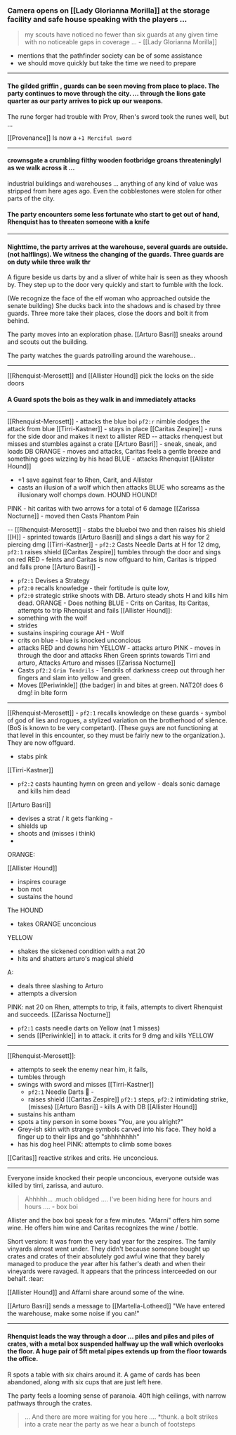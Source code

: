### Camera opens on  [[Lady Glorianna Morilla]] at the storage facility and safe house speaking with the players ... 

> my scouts have noticed no fewer than six guards at any given time with no noticeable gaps in coverage ... - [[Lady Glorianna Morilla]]

- mentions that the pathfinder society can be of some assistance
- we should move quickly but take the time we need to prepare
---
#### The gilded griffin , guards can be seen moving from place to place.  The party continues to move through the city. ... through the lions gate quarter as our party arrives to pick up our weapons.

The rune forger had trouble with Prov, Rhen's sword took the runes well, but  ... 


[[Provenance]]
Is now a `+1 Merciful sword`

---

#### crownsgate a crumbling filthy wooden footbridge groans threateninglyl as we walk across it ...

industrial buildings and warehouses ... anything of any kind of value was stripped from here ages ago.  Even the cobblestones were stolen for other parts of the city.

#### The party encounters some less fortunate who start to get out of hand, Rhenquist has to threaten someone with a knife

----

#### Nighttime, the party arrives at the warehouse, several guards are outside.  (not halflings). We witness the changing of the guards.  Three guards are on duty while three walk thr

A figure beside us darts by and a sliver of white hair is seen as they whoosh by.  They step up to the door very quickly and start to fumble with the lock.

(We recognize the face of the elf woman who approached outside the senate building)
She ducks back into the shadows and is chased by three guards. Three more take their places, close the doors and bolt it from behind.

The party moves into an exploration phase. [[Arturo Basri]] sneaks around and scouts out the building.

The party watches the guards patrolling around the warehouse...

---
[[Rhenquist-Merosett]] and [[Allister Hound]] pick the locks on the side doors

#### A Guard spots the bois as they walk in and immediately attacks

---
[[Rhenquist-Merosett]] - attacks the blue boi  `pf2:r` nimble dodges the attack from blue
[[Tirri-Kastner]] - stays in place
[[Caritas Zespire]] - runs for the side door and makes it next to allister
RED -- attacks rhenquest but misses and stumbles against a crate
[[Arturo Basri]] - sneak, sneak, and loads DB
ORANGE - moves and attacks, Caritas feels a gentle breeze and something goes wizzing by his head
BLUE - attacks Rhenquist
[[Allister Hound]]
-  +1 save against fear to Rhen, Carit, and Allister
-  casts an illusion of a wolf which then attacks BLUE who screams as the illusionary wolf chomps down.  HOUND HOUND!

PINK - hit caritas with two arrows for a total of 6 damage
[[Zarissa Nocturne]] - moved then Casts Phantom Pain 

--
[[Rhenquist-Merosett]] - stabs the blueboi two and then raises his shield
[[H]] - sprinted towards [[Arturo Basri]] and slings a dart his way for 2 piercing dmg
[[Tirri-Kastner]] - `pf2:2` Casts Needle Darts at H for 12 dmg, `pf2:1` raises shield
[[Caritas Zespire]] tumbles through the door and sings on red
RED - feints and Caritas is now offguard to him, Caritas is tripped and falls prone
[[Arturo Basri]] - 
- `pf2:1` Devises a Strategy 
- `pf2:0` recalls knowledge - their fortitude is quite low, 
- `pf2:0` strategic strike shoots with DB. Arturo steady shots H and kills him dead.
ORANGE - Does nothing
BLUE - Crits on Caritas, Its Caritas, attempts to trip Rhenquist and fails
[[Allister Hound]]: 
- something with the wolf
- strides
- sustains inspiring courage
AH - Wolf
- crits on blue - blue is knocked unconcious
- attacks RED and downs him
YELLOW - attacks arturo
PINK - moves in through the door and attacks Rhen
Green sprints towards Tirri and arturo, Attacks Arturo and misses
[[Zarissa Nocturne]] 
- Casts `pf2:2`  `Grim Tendrils` - Tendrils of darkness creep out through her fingers and slam into yellow and green.
- Moves [[Periwinkle]] (the badger) in and bites at green.  NAT20!    does 6 dmg! in bite form
---
[[Rhenquist-Merosett]] - `pf2:1` recalls knowledge on  these guards - symbol of god of lies and rogues, a stylized variation on the brotherhood of silence.  (BoS is known to be very competant).  (These guys are not functioning at that level in this encounter, so they must be fairly new to the organization.). They are now offguard.
- stabs pink

[[Tirri-Kastner]]
- `pf2:2` casts haunting hymn on green and yellow - deals sonic damage and kills him dead

[[Arturo Basri]]
- devises a strat / it gets flanking - 
- shields up
- shoots and (misses i think)
-
ORANGE:  

[[Allister Hound]]
- inspires courage
- bon mot
- sustains the hound

The HOUND
- takes ORANGE unconcious

YELLOW 
- shakes the sickened condition with a nat 20
- hits and shatters arturo's magical shield
 
A:
- deals three slashing to Arturo
- attempts a diversion

PINK: nat 20 on Rhen, attempts to trip, it fails, attempts to divert Rhenquist and succeeds.
[[Zarissa Nocturne]] 
- `pf2:1` casts needle darts on Yellow (nat 1 misses)
- sends [[Periwinkle]] in to attack. it crits for 9 dmg and kills YELLOW
---
[[Rhenquist-Merosett]]:   
- attempts to seek the enemy near him, it fails,
- tumbles through
- swings with sword and misses
[[Tirri-Kastner]]
	- `pf2:1` Needle Darts 🎯   - 
	- raises shield
[[Caritas Zespire]] `pf2:1` steps, `pf2:2` intimidating strike, (misses)
[[Arturo Basri]] - kills A with DB
[[Allister Hound]]
- sustains his antham
- spots a tiny person in some boxes "You, are you alright?"  
- Grey-ish skin with strange symbols carved into his face.   They hold a finger up to their lips and go "shhhhhhhh"
- has his dog heel
PINK: attempts to climb some boxes

[[Caritas]] reactive strikes and crits.  He unconcious.

---
Everyone inside knocked their people unconcious, everyone outside was killed by tirri, zarissa, and auturo. 


> Ahhhhh... .much oblidged .... I've been hiding here for hours and hours ....  - box boi

Allister and the box boi speak for a few minutes.  "Afarni" offers him some wine.
He offers him wine and Caritas recognizes the wine / bottle.

Short version:  It was from the very bad year for the zespires.  The family vinyards almost went under.  They didn't because someone bought up crates and crates of their absolutely god awful wine that they barely managed to produce the year after his father's death and when their vineyards were ravaged.  It appears that the princess interceeded on our behalf. :tear:

[[Allister Hound]] and Affarni share around some of the wine.

[[Arturo Basri]] sends a message to [[Martella-Lotheed]] "We have entered the warehouse, make some noise if you can!"

---

#### Rhenquist leads the way through a door ... piles and piles and piles of crates, with a metal box suspended halfway up the wall which overlooks the floor.  A huge pair of 5ft metal pipes extends up from the floor towards the office.
R spots a table with six chairs around it.  A game of cards has been abandoned, along with six cups that are just left here.

The party feels a looming sense of paranoia. 40ft high ceilings, with narrow pathways through the crates.  

> ... And there are more waiting for you here ....  *thunk.  a bolt strikes into a crate near the party as we hear a bunch of footsteps